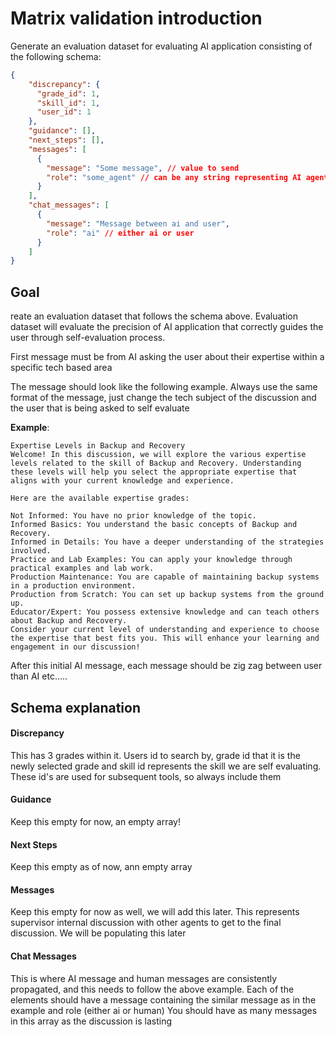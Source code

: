 # Matrix validation introduction

Generate an evaluation dataset for evaluating AI application consisting of the following schema:
```json
{
    "discrepancy": {
      "grade_id": 1,
      "skill_id": 1,
      "user_id": 1
    },
    "guidance": [],
    "next_steps": [],
    "messages": [
      {
        "message": "Some message", // value to send
        "role": "some_agent" // can be any string representing AI agent
      }
    ],
    "chat_messages": [
      {
        "message": "Message between ai and user",
        "role": "ai" // either ai or user
      }
    ] 
}
```
## Goal
reate an evaluation dataset that follows the schema above. Evaluation dataset will evaluate the precision of
AI application that correctly guides the user through self-evaluation process.

First message must be from AI asking the user about their expertise within a specific tech based area

The message should look like the following example. Always use the same format of the message, just change the tech
subject of the discussion and the user that is being asked to self evaluate

**Example**:
```text
Expertise Levels in Backup and Recovery
Welcome! In this discussion, we will explore the various expertise levels related to the skill of Backup and Recovery. Understanding these levels will help you select the appropriate expertise that aligns with your current knowledge and experience.

Here are the available expertise grades:

Not Informed: You have no prior knowledge of the topic.
Informed Basics: You understand the basic concepts of Backup and Recovery.
Informed in Details: You have a deeper understanding of the strategies involved.
Practice and Lab Examples: You can apply your knowledge through practical examples and lab work.
Production Maintenance: You are capable of maintaining backup systems in a production environment.
Production from Scratch: You can set up backup systems from the ground up.
Educator/Expert: You possess extensive knowledge and can teach others about Backup and Recovery.
Consider your current level of understanding and experience to choose the expertise that best fits you. This will enhance your learning and engagement in our discussion!
```

After this initial AI message, each message should be zig zag between user than AI etc.....


## Schema explanation
#### Discrepancy
This has 3 grades within it. Users id to search by, grade id that it is the newly selected grade and skill id represents the skill we
are self evaluating. These id's are used for subsequent tools, so always include them
#### Guidance
Keep this empty for now, an empty array!
#### Next Steps
Keep this empty as of now, ann empty array
#### Messages
Keep this empty for now as well, we will add this later. This represents supervisor internal discussion with other
agents to get to the final discussion. We will be populating this later
#### Chat Messages
This is where AI message and human messages are consistently propagated, and this needs to follow the above example. Each of
the elements should have a message containing the similar message as in the example and role (either ai or human)
You should have as many messages in this array as the discussion is lasting

